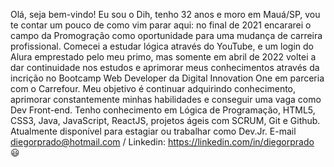 Olá, seja bem-vindo!
Eu sou o Dih, tenho 32 anos e moro em Mauá/SP, vou te contar um pouco de como vim parar aqui: no final de 2021 encararei o campo da Promogração como oportunidade para uma mudança de carreira profissional. Comecei a estudar lógica através do YouTube, e um login do Alura emprestado pelo meu primo, mas somente em abril de 2022 voltei a dar continuidade nos estudos e aprimorar meus conhecimentos através da incrição no Bootcamp Web Developer da Digital Innovation One em parceria com o Carrefour. Meu objetivo é continuar adquirindo conhecimento, aprimorar constantemente minhas habilidades e conseguir uma vaga como Dev Front-end. Tenho conhecimento em Lógica de Programação, HTML5, CSS3, Java, JavaScript, ReactJS, projetos ágeis com SCRUM, Git e Github. Atualmente disponível para estagiar ou trabalhar como Dev.Jr. E-mail diegorprado@hotmail.com / Linkedin: https://linkedin.com/in/diegorprado 😃

<!---
dirprado/dirprado is a ✨ special ✨ repository because its `README.md` (this file) appears on your GitHub profile.
You can click the Preview link to take a look at your changes.
--->
